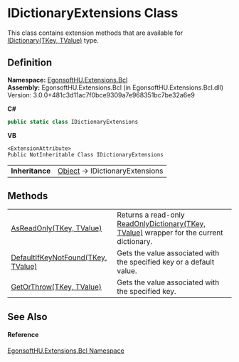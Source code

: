 # IDictionaryExtensions Class


This class contains extension methods that are available for <a href="https://learn.microsoft.com/dotnet/api/system.collections.generic.idictionary-2" target="_blank" rel="noopener noreferrer">IDictionary(TKey, TValue)</a> type.



## Definition
**Namespace:** <a href="N_EgonsoftHU_Extensions_Bcl.md">EgonsoftHU.Extensions.Bcl</a>  
**Assembly:** EgonsoftHU.Extensions.Bcl (in EgonsoftHU.Extensions.Bcl.dll) Version: 3.0.0+481c3d11ac7f0bce9309a7e968351bc7be32a6e9

**C#**
``` C#
public static class IDictionaryExtensions
```
**VB**
``` VB
<ExtensionAttribute>
Public NotInheritable Class IDictionaryExtensions
```

<table><tr><td><strong>Inheritance</strong></td><td><a href="https://learn.microsoft.com/dotnet/api/system.object" target="_blank" rel="noopener noreferrer">Object</a>  →  IDictionaryExtensions</td></tr>
</table>



## Methods
<table>
<tr>
<td><a href="M_EgonsoftHU_Extensions_Bcl_IDictionaryExtensions_AsReadOnly__2.md">AsReadOnly(TKey, TValue)</a></td>
<td>Returns a read-only <a href="https://learn.microsoft.com/dotnet/api/system.collections.objectmodel.readonlydictionary-2" target="_blank" rel="noopener noreferrer">ReadOnlyDictionary(TKey, TValue)</a> wrapper for the current dictionary.</td></tr>
<tr>
<td><a href="M_EgonsoftHU_Extensions_Bcl_IDictionaryExtensions_DefaultIfKeyNotFound__2.md">DefaultIfKeyNotFound(TKey, TValue)</a></td>
<td>Gets the value associated with the specified key or a default value.</td></tr>
<tr>
<td><a href="M_EgonsoftHU_Extensions_Bcl_IDictionaryExtensions_GetOrThrow__2.md">GetOrThrow(TKey, TValue)</a></td>
<td>Gets the value associated with the specified key.</td></tr>
</table>

## See Also


#### Reference
<a href="N_EgonsoftHU_Extensions_Bcl.md">EgonsoftHU.Extensions.Bcl Namespace</a>  

